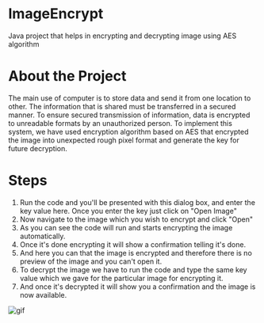 # ImageEncrypt

Java project that helps in encrypting and decrypting image using AES algorithm

# About the Project

The main use of computer is to store data and send it from one location to other. The information that is shared must be transferred in a secured manner. To ensure secured transmission of information, data is encrypted to unreadable formats by an unauthorized person. To implement this system, we have used encryption algorithm based on AES that encrypted the image into unexpected rough pixel format and generate the key for future decryption.

# Steps

1. Run the code and you'll be presented with this dialog box, and enter the key value here. Once you enter the key just click on "Open Image"
2. Now navigate to the image which you wish to encrypt and click "Open"
3. As you can see the code will run and starts encrypting the image automatically.
4. Once it's done encrypting it will show a confirmation telling it's done.
5. And here you can that the image is encrypted and therefore there is no preview of the image and you can't open it.
6. To decrypt the image we have to run the code and type the same key value which we gave for the particular image for encrypting it.
7. And once it's decrypted it will show you a confirmation and the image is now available.

![gif](https://cdn.discordapp.com/attachments/637326316487704630/901811014998298705/gif.gif)
